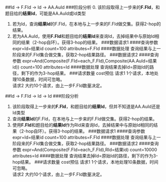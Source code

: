 ##Id -> F.FId -> Id -> AA.AuId
###阶段分析
0. 该阶段取得上一步来的**F.FId**，和题目给的**结果Id**，可能是AA.AuId或Id类型
1. 若为Id，查询**结果Id**的F.FId，在本地与上一步来的F.FId做交集。获得2-hop的结果。
2. 若为AA.AuId，使用**F.FId**和题目给的**结果Id**来查询Id，去掉结果中与原始Id相同的结果（2-hop自环）。获得3-hop的结果。
###数据请求1
####查询参数
		expr=Id=结果id
		count=100
		attributes=F.FId
####数据处理
查询结果与上一阶段来的F.FId集合做交集，获取2-hop结果路径。
###数据请求2
####查询参数
		expr=And(Composite(F.FId=each_F.FId),Composite(AA.AuId=结果id))
		count=100
		attributes=Id
####数据处理
查询结果去掉Id=原始Id的路径，剩下的作为3-hop结果。
###请求数量 cost预估
请求1 1个请求，本地处理10条数据，时间可忽略。  
请求2 大约10个请求，由上一步F.FId数量决定。

##Id -> F.FId -> Id -> Id
###阶段分析
1. 该阶段取得上一步来的**F.FId**，和题目给的**结果Id**，但并不知道是AA.AuId还是Id类型
2. 查询**结果Id**的F.FId，在本地与上一步来的F.FId做交集。获得2-hop的结果。
3. 使用**F.FId**和题目给的**结果Id**作为RId来查询Id，去掉结果中与原始Id相同的结果（2-hop自环）。获得3-hop的结果。
###数据请求1
####查询参数
		expr=Id=结果id
		count=100
		attributes=F.FId
####数据处理
查询结果与上一阶段来的F.FId集合做交集，获取2-hop结果路径。
###数据请求2
####查询参数
		expr=And(Composite(F.FId=each_F.FId),RId=结果id)
		count=10000
		attributes=Id
####数据处理
查询结果去掉Id=原始Id的路径，剩下的作为3-hop结果。
###请求数量 cost预估
请求1 1个请求，本地处理10条数据，时间可忽略。  
请求2 大约10个请求，由上一步F.FId数量决定。